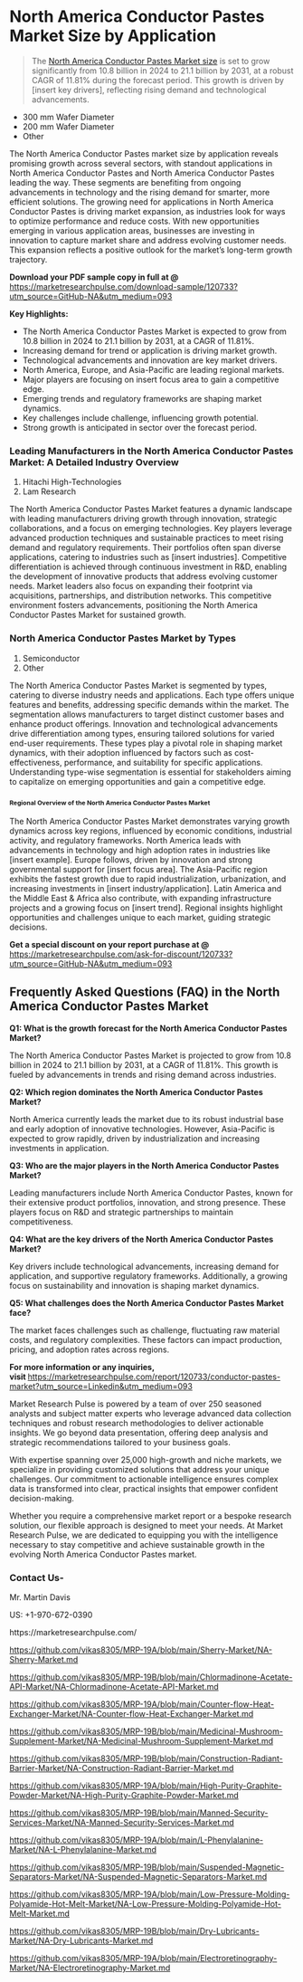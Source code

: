 
<h1>North America Conductor Pastes Market&nbsp;Size by Application</h1><blockquote><p>The <a href="https://marketresearchpulse.com/download-sample/120733?utm_source=GitHub-NA&amp;utm_medium=093">North America Conductor Pastes Market size</a> is set to grow significantly from 10.8 billion in 2024 to 21.1 billion by 2031, at a robust CAGR of 11.81% during the forecast period. This growth is driven by [insert key drivers], reflecting rising demand and technological advancements.</p></blockquote><ul><li>300 mm Wafer Diameter<li> 200 mm Wafer Diameter<li> Other</li></ul><p>The North America Conductor Pastes market size by application reveals promising growth across several sectors, with standout applications in North America Conductor Pastes and North America Conductor Pastes leading the way. These segments are benefiting from ongoing advancements in technology and the rising demand for smarter, more efficient solutions. The growing need for applications in North America Conductor Pastes is driving market expansion, as industries look for ways to optimize performance and reduce costs. With new opportunities emerging in various application areas, businesses are investing in innovation to capture market share and address evolving customer needs. This expansion reflects a positive outlook for the market’s long-term growth trajectory.</p><p><strong>Download your PDF sample copy in full at @ </strong><a href="https://marketresearchpulse.com/download-sample/120733?utm_source=GitHub-NA&amp;utm_medium=093">https://marketresearchpulse.com/download-sample/120733?utm_source=GitHub-NA&amp;utm_medium=093</a></p><p><strong>Key Highlights: </strong></p><ul><li>The North America Conductor Pastes Market is expected to grow from 10.8 billion in 2024 to 21.1 billion by 2031, at a CAGR of 11.81%.</li><li>Increasing demand for trend or application is driving market growth.</li><li>Technological advancements and innovation are key market drivers.</li><li>North America, Europe, and Asia-Pacific are leading regional markets.</li><li>Major players are focusing on insert focus area to gain a competitive edge.</li><li>Emerging trends and regulatory frameworks are shaping market dynamics.</li><li>Key challenges include challenge, influencing growth potential.</li><li>Strong growth is anticipated in sector over the forecast period.</li></ul><h3>Leading Manufacturers in the North America Conductor Pastes Market: A Detailed Industry Overview</h3><ol><li>Hitachi High-Technologies</li><li>Lam Research</li></ol><div class="flex max-w-full flex-col flex-grow"><div class="min-h-8 text-message flex w-full flex-col items-end gap-2 whitespace-normal break-words [.text-message+&amp;]:mt-5" dir="auto" data-message-author-role="assistant" data-message-id="fd8432e4-4910-450d-b182-61b7bfb0a01f" data-message-model-slug="gpt-4o"><div class="flex w-full flex-col gap-1 empty:hidden first:pt-[3px]"><div class="markdown prose w-full break-words dark:prose-invert light"><p>The North America Conductor Pastes Market features a dynamic landscape with leading manufacturers driving growth through innovation, strategic collaborations, and a focus on emerging technologies. Key players leverage advanced production techniques and sustainable practices to meet rising demand and regulatory requirements. Their portfolios often span diverse applications, catering to industries such as [insert industries]. Competitive differentiation is achieved through continuous investment in R&amp;D, enabling the development of innovative products that address evolving customer needs. Market leaders also focus on expanding their footprint via acquisitions, partnerships, and distribution networks. This competitive environment fosters advancements, positioning the North America Conductor Pastes Market for sustained growth.</p></div></div></div></div><h3>North America Conductor Pastes Market by Types</h3><ol><li>Semiconductor<li> Other</li></ol><div class="flex max-w-full flex-col flex-grow"><div class="min-h-8 text-message flex w-full flex-col items-end gap-2 whitespace-normal break-words [.text-message+&amp;]:mt-5" dir="auto" data-message-author-role="assistant" data-message-id="084470be-0bb7-4664-bddf-5156b4f41249" data-message-model-slug="gpt-4o-mini"><div class="flex w-full flex-col gap-1 empty:hidden first:pt-[3px]"><div class="markdown prose w-full break-words dark:prose-invert light"><p>The North America Conductor Pastes Market is segmented by types, catering to diverse industry needs and applications. Each type offers unique features and benefits, addressing specific demands within the market. The segmentation allows manufacturers to target distinct customer bases and enhance product offerings. Innovation and technological advancements drive differentiation among types, ensuring tailored solutions for varied end-user requirements. These types play a pivotal role in shaping market dynamics, with their adoption influenced by factors such as cost-effectiveness, performance, and suitability for specific applications. Understanding type-wise segmentation is essential for stakeholders aiming to capitalize on emerging opportunities and gain a competitive edge.</p></div></div></div></div><h3><span style="font-size: 11px;">Regional Overview of the North America Conductor Pastes Market</span></h3><div class="flex max-w-full flex-col flex-grow"><div class="min-h-8 text-message flex w-full flex-col items-end gap-2 whitespace-normal break-words [.text-message+&amp;]:mt-5" dir="auto" data-message-author-role="assistant" data-message-id="e9038762-ce64-4e30-91c9-9bd413514231" data-message-model-slug="gpt-4o-mini"><div class="flex w-full flex-col gap-1 empty:hidden first:pt-[3px]"><div class="markdown prose w-full break-words dark:prose-invert light"><p>The North America Conductor Pastes Market demonstrates varying growth dynamics across key regions, influenced by economic conditions, industrial activity, and regulatory frameworks. North America leads with advancements in technology and high adoption rates in industries like [insert example]. Europe follows, driven by innovation and strong governmental support for [insert focus area]. The Asia-Pacific region exhibits the fastest growth due to rapid industrialization, urbanization, and increasing investments in [insert industry/application]. Latin America and the Middle East &amp; Africa also contribute, with expanding infrastructure projects and a growing focus on [insert trend]. Regional insights highlight opportunities and challenges unique to each market, guiding strategic decisions.</p></div></div></div></div><p><strong>Get a special discount on your report purchase at @ </strong><a href="https://marketresearchpulse.com/ask-for-discount/120733?utm_source=GitHub-NA&amp;utm_medium=093">https://marketresearchpulse.com/ask-for-discount/120733?utm_source=GitHub-NA&amp;utm_medium=093</a></p><h2>Frequently Asked Questions (FAQ) in the North America Conductor Pastes Market</h2><p><strong>Q1: What is the growth forecast for the North America Conductor Pastes Market?</strong></p><p>The North America Conductor Pastes Market is projected to grow from 10.8 billion in 2024 to 21.1 billion by 2031, at a CAGR of 11.81%. This growth is fueled by advancements in trends and rising demand across industries.</p><p><strong>Q2: Which region dominates the North America Conductor Pastes Market?</strong></p><p>North America currently leads the market due to its robust industrial base and early adoption of innovative technologies. However, Asia-Pacific is expected to grow rapidly, driven by industrialization and increasing investments in application.</p><p><strong>Q3: Who are the major players in the North America Conductor Pastes Market?</strong></p><p>Leading manufacturers include North America Conductor Pastes, known for their extensive product portfolios, innovation, and strong presence. These players focus on R&amp;D and strategic partnerships to maintain competitiveness.</p><p><strong>Q4: What are the key drivers of the North America Conductor Pastes Market?</strong></p><p>Key drivers include technological advancements, increasing demand for application, and supportive regulatory frameworks. Additionally, a growing focus on sustainability and innovation is shaping market dynamics.</p><p><strong>Q5: What challenges does the North America Conductor Pastes Market face?</strong></p><p>The market faces challenges such as challenge, fluctuating raw material costs, and regulatory complexities. These factors can impact production, pricing, and adoption rates across regions.</p><p><strong>For more information or any inquiries, visit&nbsp;</strong><a href="https://marketresearchpulse.com/report/120733/conductor-pastes-market?utm_source=Linkedin&utm_medium=093">https://marketresearchpulse.com/report/120733/conductor-pastes-market?utm_source=Linkedin&utm_medium=093</a></p><p>Market Research Pulse is powered by a team of over 250 seasoned analysts and subject matter experts who leverage advanced data collection techniques and robust research methodologies to deliver actionable insights. We go beyond data presentation, offering deep analysis and strategic recommendations tailored to your business goals.</p><p>With expertise spanning over 25,000 high-growth and niche markets, we specialize in providing customized solutions that address your unique challenges. Our commitment to actionable intelligence ensures complex data is transformed into clear, practical insights that empower confident decision-making.</p><p>Whether you require a comprehensive market report or a bespoke research solution, our flexible approach is designed to meet your needs. At Market Research Pulse, we are dedicated to equipping you with the intelligence necessary to stay competitive and achieve sustainable growth in the evolving North America Conductor Pastes market.</p><h3><strong>Contact Us-</strong></h3><p>Mr. Martin Davis</p><p>US: +1-970-672-0390</p><p>https://marketresearchpulse.com/</p><p><a href="https://github.com/vikas8305/MRP-19A/blob/main/Sherry-Market/NA-Sherry-Market.md">https://github.com/vikas8305/MRP-19A/blob/main/Sherry-Market/NA-Sherry-Market.md</a></p><p><a href="https://github.com/vikas8305/MRP-19B/blob/main/Chlormadinone-Acetate-API-Market/NA-Chlormadinone-Acetate-API-Market.md">https://github.com/vikas8305/MRP-19B/blob/main/Chlormadinone-Acetate-API-Market/NA-Chlormadinone-Acetate-API-Market.md</a></p><p><a href="https://github.com/vikas8305/MRP-19A/blob/main/Counter-flow-Heat-Exchanger-Market/NA-Counter-flow-Heat-Exchanger-Market.md">https://github.com/vikas8305/MRP-19A/blob/main/Counter-flow-Heat-Exchanger-Market/NA-Counter-flow-Heat-Exchanger-Market.md</a></p><p><a href="https://github.com/vikas8305/MRP-19B/blob/main/Medicinal-Mushroom-Supplement-Market/NA-Medicinal-Mushroom-Supplement-Market.md">https://github.com/vikas8305/MRP-19B/blob/main/Medicinal-Mushroom-Supplement-Market/NA-Medicinal-Mushroom-Supplement-Market.md</a></p><p><a href="https://github.com/vikas8305/MRP-19B/blob/main/Construction-Radiant-Barrier-Market/NA-Construction-Radiant-Barrier-Market.md">https://github.com/vikas8305/MRP-19B/blob/main/Construction-Radiant-Barrier-Market/NA-Construction-Radiant-Barrier-Market.md</a></p><p><a href="https://github.com/vikas8305/MRP-19A/blob/main/High-Purity-Graphite-Powder-Market/NA-High-Purity-Graphite-Powder-Market.md">https://github.com/vikas8305/MRP-19A/blob/main/High-Purity-Graphite-Powder-Market/NA-High-Purity-Graphite-Powder-Market.md</a></p><p><a href="https://github.com/vikas8305/MRP-19B/blob/main/Manned-Security-Services-Market/NA-Manned-Security-Services-Market.md">https://github.com/vikas8305/MRP-19B/blob/main/Manned-Security-Services-Market/NA-Manned-Security-Services-Market.md</a></p><p><a href="https://github.com/vikas8305/MRP-19A/blob/main/L-Phenylalanine-Market/NA-L-Phenylalanine-Market.md">https://github.com/vikas8305/MRP-19A/blob/main/L-Phenylalanine-Market/NA-L-Phenylalanine-Market.md</a></p><p><a href="https://github.com/vikas8305/MRP-19B/blob/main/Suspended-Magnetic-Separators-Market/NA-Suspended-Magnetic-Separators-Market.md">https://github.com/vikas8305/MRP-19B/blob/main/Suspended-Magnetic-Separators-Market/NA-Suspended-Magnetic-Separators-Market.md</a></p><p><a href="https://github.com/vikas8305/MRP-19A/blob/main/Low-Pressure-Molding-Polyamide-Hot-Melt-Market/NA-Low-Pressure-Molding-Polyamide-Hot-Melt-Market.md">https://github.com/vikas8305/MRP-19A/blob/main/Low-Pressure-Molding-Polyamide-Hot-Melt-Market/NA-Low-Pressure-Molding-Polyamide-Hot-Melt-Market.md</a></p><p><a href="https://github.com/vikas8305/MRP-19B/blob/main/Dry-Lubricants-Market/NA-Dry-Lubricants-Market.md">https://github.com/vikas8305/MRP-19B/blob/main/Dry-Lubricants-Market/NA-Dry-Lubricants-Market.md</a></p><p><a href="https://github.com/vikas8305/MRP-19A/blob/main/Electroretinography-Market/NA-Electroretinography-Market.md">https://github.com/vikas8305/MRP-19A/blob/main/Electroretinography-Market/NA-Electroretinography-Market.md</a></p>
